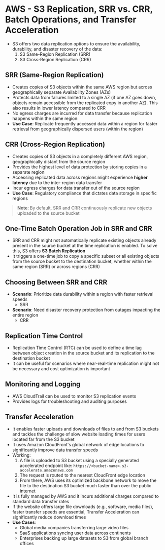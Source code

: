 # AWS - S3 Replication, SRR vs. CRR, Batch Operations, and Transfer Acceleration

- S3 offers two data replication options to ensure the availability, durability, and disaster recovery of the data:
  1. S3 Same-Region Replication (SRR)
  2. S3 Cross-Region Replication (CRR)

## SRR (Same-Region Replication)
- Creates copies of S3 objects within the same AWS region but across geographically separate Availability Zones (AZs)
- Protects data from failures limited to a single AZ (if one AZ goes down, objects remain accessible from the replicated copy in another AZ). This also results in lower latency compared to CRR
- No egress charges are incurred for data transfer because replication happens within the same region
- **Use Case**: Replicate frequently accessed data within a region for faster retrieval from geographically dispersed users (within the region)

## CRR (Cross-Region Replication)
- Creates copies of S3 objects in a completely different AWS region, geographically distant from the source region
- Provides the highest level of data protection by storing copies in a separate region
- Accessing replicated data across regions might experience **higher latency** due to the inter-region data transfer
- Incur egress charges for data transfer out of the source region
- **Use Case**: Regulatory compliance that dictates data storage in specific regions

> **Note**: By default, SRR and CRR continuously replicate new objects uploaded to the source bucket

## One-Time Batch Operation Job in SRR and CRR
- SRR and CRR might not automatically replicate existing objects already present in the source bucket at the time replication is enabled. To solve this, S3 offers **S3 Batch Replication**
- It triggers a one-time job to copy a specific subset or all existing objects from the source bucket to the destination bucket, whether within the same region (SRR) or across regions (CRR)

## Choosing Between SRR and CRR
- **Scenario**: Prioritize data durability within a region with faster retrieval speeds
  - SRR
- **Scenario**: Need disaster recovery protection from outages impacting the entire region
  - CRR

## Replication Time Control
- Replication Time Control (RTC) can be used to define a time lag between object creation in the source bucket and its replication to the destination bucket
- It can be useful for scenarios where near-real-time replication might not be necessary and cost optimization is important

## Monitoring and Logging
- AWS CloudTrail can be used to monitor S3 replication events
- Provides logs for troubleshooting and auditing purposes

## Transfer Acceleration
- It enables faster uploads and downloads of files to and from S3 buckets and tackles the challenge of slow website loading times for users located far from the S3 bucket
- It uses Amazon CloudFront's global network of edge locations to significantly improve data transfer speeds
- Working:
  1. A file is uploaded to S3 bucket using a specially generated accelerated endpoint like: `https://<bucket-name>.s3-accelerate.amazonaws.com
  `
  2. The request is routed to the nearest CloudFront edge location
  3. From there, AWS uses its optimized backbone network to move the file to the destination S3 bucket much faster than over the public internet
- It is fully managed by AWS and it incurs additional charges compared to standard data transfer rates
- If the website offers large file downloads (e.g., software, media files), faster transfer speeds are essential, Transfer Acceleration can significantly reduce download times
- **Use Cases**:
  - Global media companies transferring large video files
  - SaaS applications syncing user data across continents
  - Enterprises backing up large datasets to S3 from global branch offices